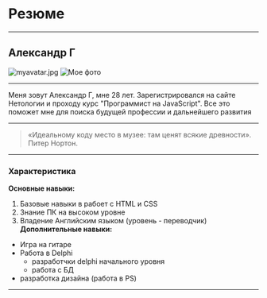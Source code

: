 # Резюме #
***
## Александр Г ##

![myavatar.jpg](https://ia.wampi.ru/2022/05/03/myavatar.jpg)
![Мое фото](D:\GIT\CW-GIT-Garov\img\myavatar.jpg "Мое фото")
***
Меня зовут Александр Г, мне 28 лет. Зарегистрировался на сайте Нетологии и проходу курс "Программист на JavaScript".
Все это поможет мне для поиска будущей профессии и дальнейшего развития
***
> «Идеальному коду место в музее: там ценят всякие древности». Питер Нортон. 
***
### Характеристика ###
**Основные навыки:**
1. Базовые навыки в рабоет с HTML и CSS
2. Знание ПК на высоком уровне
3. Владение Английским языком (уровень - переводчик)
**Дополнительные навыки:**
* Игра на гитаре
* Работа в Delphi
    * разработчки delphi начального уровня
    * работа с БД
* разработка дизайна (работа в PS)
***